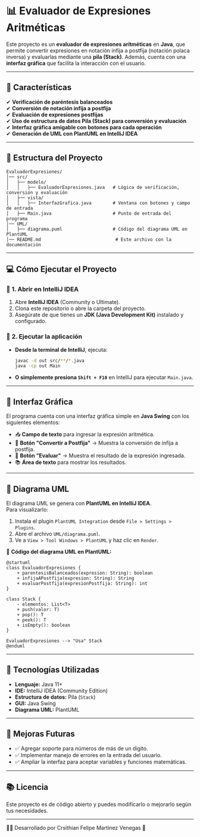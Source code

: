 # 📊 Evaluador de Expresiones Aritméticas

Este proyecto es un **evaluador de expresiones aritméticas** en **Java**, que permite convertir expresiones en notación infija a postfija (notación polaca inversa) y evaluarlas mediante una **pila (Stack)**. Además, cuenta con una **interfaz gráfica** que facilita la interacción con el usuario.

---

## 🚀 **Características**
✔ **Verificación de paréntesis balanceados**  
✔ **Conversión de notación infija a postfija**  
✔ **Evaluación de expresiones postfijas**  
✔ **Uso de estructura de datos Pila (Stack) para conversión y evaluación**  
✔ **Interfaz gráfica amigable con botones para cada operación**  
✔ **Generación de UML con PlantUML en IntelliJ IDEA**  

---

## 📂 **Estructura del Proyecto**
```
EvaluadorExpresiones/
│── src/
│   ├── modelo/
│   │   ├── EvaluadorExpresiones.java   # Lógica de verificación, conversión y evaluación
│   ├── vista/
│   │   ├── InterfazGrafica.java        # Ventana con botones y campo de entrada
│   ├── Main.java                       # Punto de entrada del programa
│── UML/
│   ├── diagrama.puml                   # Código del diagrama UML en PlantUML
│── README.md                            # Este archivo con la documentación
```

---

## 💻 **Cómo Ejecutar el Proyecto**
### 🔹 **1. Abrir en IntelliJ IDEA**
1. Abre **IntelliJ IDEA** (Community o Ultimate).
2. Clona este repositorio o abre la carpeta del proyecto.
3. Asegúrate de que tienes un **JDK (Java Development Kit)** instalado y configurado.

### 🔹 **2. Ejecutar la aplicación**
- **Desde la terminal de IntelliJ**, ejecuta:
  ```sh
  javac -d out src/**/*.java
  java -cp out Main
  ```
- **O simplemente presiona `Shift + F10`** en IntelliJ para ejecutar `Main.java`.

---

## 🎨 **Interfaz Gráfica**
El programa cuenta con una interfaz gráfica simple en **Java Swing** con los siguientes elementos:
- 📥 **Campo de texto** para ingresar la expresión aritmética.
- 🔘 **Botón "Convertir a Postfija"** → Muestra la conversión de infija a postfija.
- 🫠 **Botón "Evaluar"** → Muestra el resultado de la expresión ingresada.
- 📚 **Área de texto** para mostrar los resultados.

---

## 🎡 **Diagrama UML**
El diagrama UML se genera con **PlantUML en IntelliJ IDEA**.  
Para visualizarlo:  
1. Instala el plugin `PlantUML Integration` desde `File > Settings > Plugins`.
2. Abre el archivo `UML/diagrama.puml`.
3. Ve a `View > Tool Windows > PlantUML` y haz clic en `Render`.

📌 **Código del diagrama UML en PlantUML:**
```plantuml
@startuml
class EvaluadorExpresiones {
    + parentesisBalanceados(expresion: String): boolean
    + infijaAPostfija(expresion: String): String
    + evaluarPostfija(expresionPostfija: String): int
}

class Stack {
    - elementos: List<T>
    + push(valor: T)
    + pop(): T
    + peek(): T
    + isEmpty(): boolean
}

EvaluadorExpresiones --> "Usa" Stack
@enduml
```

---

## 🔧 **Tecnologías Utilizadas**
- **Lenguaje:** Java 11+
- **IDE:** IntelliJ IDEA (Community Edition)
- **Estructura de datos:** Pila (`Stack`)
- **GUI:** Java Swing
- **Diagrama UML:** PlantUML

---

## 🐝 **Mejoras Futuras**
- ✅ Agregar soporte para números de más de un dígito.
- ✅ Implementar manejo de errores en la entrada del usuario.
- ✅ Ampliar la interfaz para aceptar variables y funciones matemáticas.

---

## 📚 **Licencia**
Este proyecto es de código abierto y puedes modificarlo o mejorarlo según tus necesidades.

---

👨‍💻 Desarrollado por Crsithian Felipe Martinez Venegas 🚀

